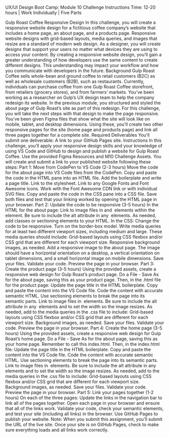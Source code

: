UX/UI Design Boot Camp: Module 10 Challenge Instructions
Time: 12-20 hours | Work Individually | Five Parts

Gulp Roast Coffee Responsive Design
In this challenge, you will create a responsive website design for a fictitious coffee company’s website that includes a home page, an about page, and a products page. Responsive website designs with grid-based layouts, media queries, and images that resize are a standard of modern web design. As a designer, you will create designs that support your users no matter what devices they are using to access your content. By creating a responsive website design, you’ll gain a greater understanding of how developers use the same content to create different designs. This understanding may impact your workflow and how you communicate with developers in the future.
Background
Gulp Roast Coffee sells whole-bean and ground coffee to retail customers (B2C) as well as wholesale customers (B2B), such as restaurants. Currently, individuals can purchase coffee from one Gulp Roast Coffee storefront, from retailers (grocery stores), and from farmers’ markets. You’ve been working as a researcher on Gulp’s UX design team to help the company redesign its website. In the previous module, you structured and styled the about page of Gulp Roast’s site as part of this redesign.
For this challenge, you will take the next steps with that design to make the page responsive. You’ve been given Figma files that show what the site will look like on mobile, tablet, and desktop dimensions. Using these, you’ll create two other responsive pages for the site (home page and products page) and link all three pages together for a complete site.
Required Deliverables
You’ll submit one deliverable:
A link to your GitHub Pages site.
Instructions
In this challenge, you’ll apply your responsive design skills and your knowledge of using VS Code and GitHub to design and publish a website for Gulp Roast Coffee. Use the provided Figma Resources and M10 Challenge Assets. You will create and submit a link to your published website following these steps:
Part 1: Move from CodePen to VS Code (2-3 hours)
Move the code for the about page into VS Code files from the CodePen.
Copy and paste the code in the HTML pane into an HTML file. 
Add the boilerplate and write a page title. 
Link to the stylesheet. 
Link to any Google Fonts and Font Awesome icons. Work with the Font Awesome CDN link or with individual SVG files. 
Copy and paste the code in the CSS pane into a CSS file. 
Save both files and test that your linking worked by opening the HTML page in your browser. 
Part 2: Update the code to be responsive (3-5 hours)
In the HTML for the about page:
Link to image files in <source> and <img> elements within the <picture> element. Be sure to include the alt attribute in any <img> elements.
As needed, add classes or sectioning elements to your HTML. 
In the CSS:
Change the code to be responsive. 
Turn on the border-box model. 
Write media queries for at least two different viewport sizes, including medium and large. These media queries should include:
Grid-based layouts using CSS flexbox and/or CSS grid that are different for each viewport size.
Responsive background images, as needed.
Add a responsive image to the about page. The image should have a horizontal orientation on a desktop, a vertical orientation on tablet dimensions, and a small horizontal image on mobile dimensions.
Save your files. 
Validate your code. 
Preview the page in your browser.
Part 3: Create the product page (3-5 hours) 
Using the provided assets, create a responsive web design for Gulp Roast’s product page.
Do a File - Save As for the about page, saving this as your product page. Then, in the .html file for the product page:
Update the page title in the HTML boilerplate. 
Copy and paste the content into the VS Code file. 
Code the content with accurate semantic HTML. 
Use sectioning elements to break the page into its semantic parts. 
Link to image files in <img> elements. Be sure to include the alt attribute in any <img> elements and to set the width so the image resizes. 
As needed, add to the media queries in the .css file to include: 
Grid-based layouts using CSS flexbox and/or CSS grid that are different for each viewport size.
Background images, as needed.
Save your files. 
Validate your code. 
Preview the page in your browser.
Part 4: Create the home page (3-5 hours) 
Using the provided assets, create a responsive web design for Gulp Roast’s home page. 
Do a File - Save As for the about page, saving this as your home page. Remember to call this index.html. Then, in the index.html file:
Update the page title in the HTML boilerplate. 
Copy and paste the content into the VS Code file. 
Code the content with accurate semantic HTML. 
Use sectioning elements to break the page into its semantic parts. 
Link to image files in <img> elements. Be sure to include the alt attribute in any <img> elements and to set the width so the image resizes. 
As needed, add to the media queries in the .css file to include: 
Grid-based layouts using CSS flexbox and/or CSS grid that are different for each viewport size.
Background images, as needed.
Save your files. 
Validate your code. 
Preview the page in your browser.
Part 5: Link your pages together (1-2 hours) 
On each of the three pages: 
Update the links in the navigation bar to link all of the pages together. 
Open each page in your browser and ensure that all of the links work. 
Validate your code, check your semantic elements, and test your site (including all links) in the browser. 
Use GitHub Pages to publish your website. Note: When you submit this assignment, you’ll submit the URL of the live site.
Once your site is on GitHub Pages, check to make sure everything loads and all links work correctly. 
